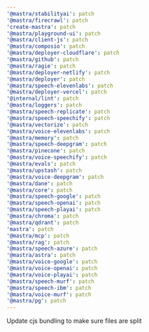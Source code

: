 ```yaml
---
'@mastra/stabilityai': patch
'@mastra/firecrawl': patch
'create-mastra': patch
'@mastra/playground-ui': patch
'@mastra/client-js': patch
'@mastra/composio': patch
'@mastra/deployer-cloudflare': patch
'@mastra/github': patch
'@mastra/ragie': patch
'@mastra/deployer-netlify': patch
'@mastra/deployer': patch
'@mastra/speech-elevenlabs': patch
'@mastra/deployer-vercel': patch
'@internal/lint': patch
'@mastra/loggers': patch
'@mastra/speech-replicate': patch
'@mastra/speech-speechify': patch
'@mastra/vectorize': patch
'@mastra/voice-elevenlabs': patch
'@mastra/memory': patch
'@mastra/speech-deepgram': patch
'@mastra/pinecone': patch
'@mastra/voice-speechify': patch
'@mastra/evals': patch
'@mastra/upstash': patch
'@mastra/voice-deepgram': patch
'@mastra/dane': patch
'@mastra/core': patch
'@mastra/speech-google': patch
'@mastra/speech-openai': patch
'@mastra/speech-playai': patch
'@mastra/chroma': patch
'@mastra/qdrant': patch
'mastra': patch
'@mastra/mcp': patch
'@mastra/rag': patch
'@mastra/speech-azure': patch
'@mastra/astra': patch
'@mastra/voice-google': patch
'@mastra/voice-openai': patch
'@mastra/voice-playai': patch
'@mastra/speech-murf': patch
'@mastra/speech-ibm': patch
'@mastra/voice-murf': patch
'@mastra/pg': patch
---
```


Update cjs bundling to make sure files are split
